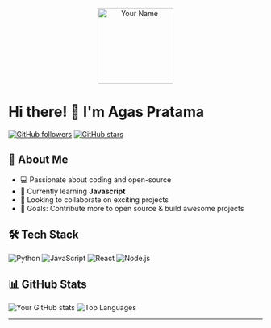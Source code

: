 
<p align="center">
  <img src="https://github.com/agasekode.png" width="150" height="150" alt="Your Name">
</p>

# Hi there! 👋 I'm Agas Pratama

[![GitHub followers](https://img.shields.io/github/followers/agasekode?label=Follow&style=social)](https://github.com/agasekode)
[![GitHub stars](https://img.shields.io/github/stars/agasekode?affiliations=OWNER%2CCOLLABORATOR&style=social)](https://github.com/agasekode)

## 🚀 About Me
- 💻 Passionate about coding and open-source
- 🌱 Currently learning **Javascript**
- 👯 Looking to collaborate on exciting projects
- 🎯 Goals: Contribute more to open source & build awesome projects
## 🛠️ Tech Stack
![Python](https://img.shields.io/badge/-Python-3776AB?style=flat-square&logo=python&logoColor=white)
![JavaScript](https://img.shields.io/badge/-JavaScript-F7DF1E?style=flat-square&logo=javascript&logoColor=black)
![React](https://img.shields.io/badge/-React-61DAFB?style=flat-square&logo=react&logoColor=black)
![Node.js](https://img.shields.io/badge/-Node.js-339933?style=flat-square&logo=node.js&logoColor=white)

## 📊 GitHub Stats
![Your GitHub stats](https://github-readme-stats.vercel.app/api?username=agasekode&show_icons=true&theme=catppuccin-mocha)
![Top Languages](https://github-readme-stats.vercel.app/api/top-langs/?username=agasekode&layout=compact&theme=catppuccin-mocha)

---
